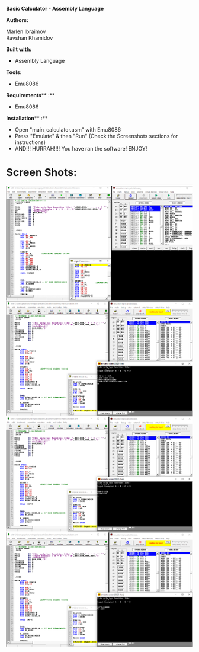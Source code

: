 

**Basic Calculator - Assembly Language**

**Authors:**

Marlen Ibraimov
<br>
Ravshan Khamidov



**Built with:**

- Assembly Language

**Tools:**

- Emu8086

**Requirements**** :**

- Emu8086

**Installation**** :**

- Open "main_calculator.asm" with Emu8086
- Press "Emulate" & then "Run" (Check the Screenshots sections for instructions)
- AND!!! HURRAH!!!! You have ran the software! ENJOY!

#


# Screen Shots:

![](Screenshots/1.png)
![](Screenshots/2.png)
![](Screenshots/3.png)
![](Screenshots/4.png)

